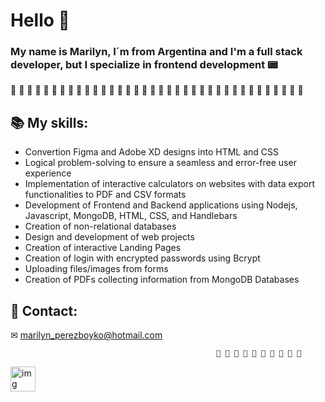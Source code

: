 # Hello 👋
### My name is Marilyn, I´m from Argentina and I'm a full stack developer, but I specialize in frontend development 📟

🌺 🌺 🌺 🌺 🌺 🌺 🌺 🌺 🌺 🌺 🌺 🌺 🌺 🌺 🌺 🌺 🌺 🌺 🌺 🌺 🌺 🌺 🌺 🌺 🌺 🌺 🌺 🌺 🌺 🌺 🌺 🌺 🌺 🌺 🌺 🌺 

## 📚 My skills:                                                                                                       
- Convertion Figma and Adobe XD designs into HTML and CSS
- Logical problem-solving to ensure a seamless and error-free user experience
- Implementation of interactive calculators on websites with data export functionalities to PDF and CSV formats
- Development of Frontend and Backend applications using Nodejs, Javascript, MongoDB, HTML, CSS, and Handlebars
- Creation of non-relational databases
- Design and development of web projects
- Creation of interactive Landing Pages
- Creation of login with encrypted passwords using Bcrypt
- Uploading files/images from forms
- Creation of PDFs collecting information from MongoDB Databases

## 📨 Contact:
✉ marilyn_perezboyko@hotmail.com






                                                  🌺 🌺 🌺 🌺 🌺 🌺 🌺 🌺 🌺 🌺
                                                  
<div>
  <img align="center" alt="img" src="https://cdn.picrew.me/shareImg/org/202304/1589275_IJjPg3rX.png" height="40" width="40">
</div>

 

